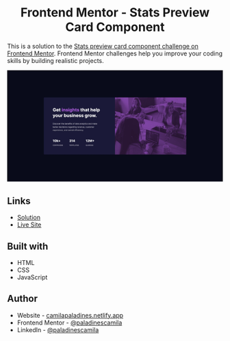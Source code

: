 <h1 align="center"> Frontend Mentor - Stats Preview Card Component</h1>

This is a solution to the [Stats preview card component challenge on Frontend Mentor](https://www.frontendmentor.io/challenges/stats-preview-card-component-8JqbgoU62). Frontend Mentor challenges help you improve your coding skills by building realistic projects.

![](img/screenshoot.png)

## Links

-   [Solution](https://www.frontendmentor.io/solutions/stats-preview-card-componen-VHiHcHFpNk)
-   [Live Site](https://spcc-frontend-mentor.netlify.app/)

## Built with

-   HTML
-   CSS
-   JavaScript

## Author

-   Website - [camilapaladines.netlify.app](https://camilapaladines.netlify.app/)
-   Frontend Mentor - [@paladinescamila](https://www.frontendmentor.io/profile/paladinescamila)
-   LinkedIn - [@paladinescamila](https://co.linkedin.com/in/paladinescamila)
